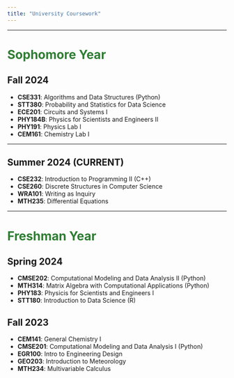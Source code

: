 ```yaml
---
title: "University Coursework"
---
```


---

# <span style="color: #2e7d32;">Sophomore Year</span>

## Fall 2024

* **CSE331**: Algorithms and Data Structures (Python)
* **STT380**: Probability and Statistics for Data Science
* **ECE201**: Circuits and Systems I
* **PHY184B**: Physics for Scientists and Engineers II
* **PHY191**: Physics Lab I
* **CEM161**: Chemistry Lab I

---

## Summer 2024 (CURRENT)

* **CSE232**: Introduction to Programming II (C++)
* **CSE260**: Discrete Structures in Computer Science
* **WRA101**: Writing as Inquiry
* **MTH235**: Differential Equations

---

# <span style="color: #2e7d32;">Freshman Year</span>

## Spring 2024

* **CMSE202**: Computational Modeling and Data Analysis II (Python)
* **MTH314**: Matrix Algebra with Computational Applications (Python)
* **PHY183**: Physicis for Scientists and Engineers I
* **STT180**: Introduction to Data Science (R)

## Fall 2023

* **CEM141**: General Chemistry I
* **CMSE201**: Computational Modeling and Data Analysis I (Python)
* **EGR100**: Intro to Engineering Design
* **GEO203**: Introduction to Meteorology
* **MTH234**: Multivariable Calculus
